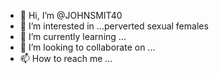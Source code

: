 - 👋 Hi, I’m @JOHNSMIT40
- 👀 I’m interested in ...perverted sexual females
- 🌱 I’m currently learning ...
- 💞️ I’m looking to collaborate on ...
- 📫 How to reach me ...

<!---
JOHNSMIT40/JOHNSMIT40 is a ✨ special ✨ repository because its `README.md` (this file) appears on your GitHub profile.
You can click the Preview link to take a look at your changes.
--->
